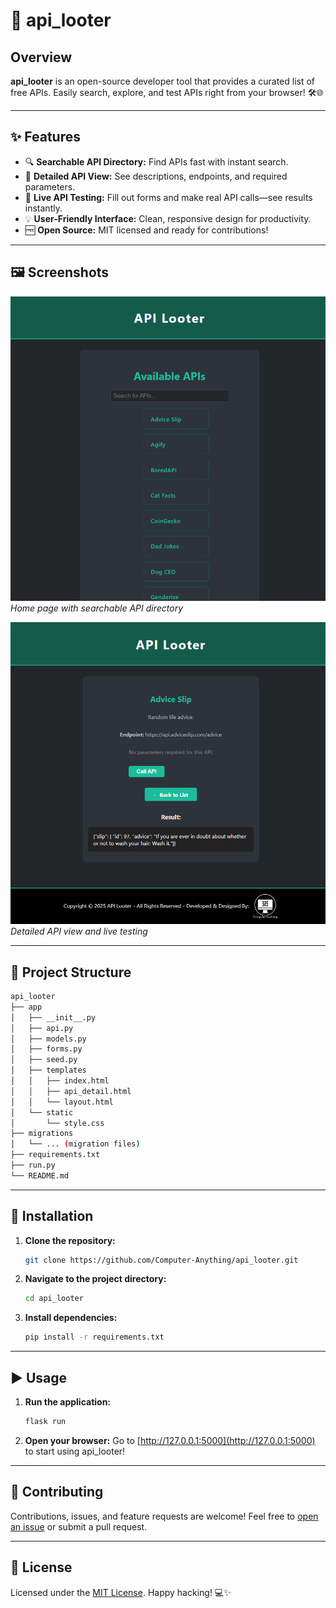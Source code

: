 # 🚀 api_looter

## Overview

**api_looter** is an open-source developer tool that provides a curated list of free APIs.
Easily search, explore, and test APIs right from your browser! 🛠️🌐

---

## ✨ Features

- 🔍 **Searchable API Directory:** Find APIs fast with instant search.
- 📄 **Detailed API View:** See descriptions, endpoints, and required parameters.
- 🧪 **Live API Testing:** Fill out forms and make real API calls—see results instantly.
- 💡 **User-Friendly Interface:** Clean, responsive design for productivity.
- 🆓 **Open Source:** MIT licensed and ready for contributions!

---

## 🖼️ Screenshots

![Home Page](assets/Screenshot2%20API%20Looter.png)
*Home page with searchable API directory*

![API Detail](assets/Screenshot1%20API%20Looter.png)
*Detailed API view and live testing*

---

## 📁 Project Structure

```bash
api_looter
├── app
│   ├── __init__.py
│   ├── api.py
│   ├── models.py
│   ├── forms.py
│   ├── seed.py
│   ├── templates
│   │   ├── index.html
│   │   ├── api_detail.html
│   │   └── layout.html
│   └── static
│       └── style.css
├── migrations
│   └── ... (migration files)
├── requirements.txt
├── run.py
└── README.md
```

---

## 🚦 Installation

1. **Clone the repository:**

    ```bash
    git clone https://github.com/Computer-Anything/api_looter.git
    ```

2. **Navigate to the project directory:**

    ```bash
    cd api_looter
    ```

3. **Install dependencies:**

    ```bash
    pip install -r requirements.txt
    ```

---

## ▶️ Usage

1. **Run the application:**

    ```bash
    flask run
    ```

2. **Open your browser:**
    Go to [http://127.0.0.1:5000](http://127.0.0.1:5000) to start using api_looter!

---

## 🤝 Contributing

Contributions, issues, and feature requests are welcome!
Feel free to [open an issue](https://github.com/Computer-Anything/api_looter/issues) or submit a pull request.

---

## 📄 License

Licensed under the [MIT License](LICENSE).
Happy hacking! 💻✨
